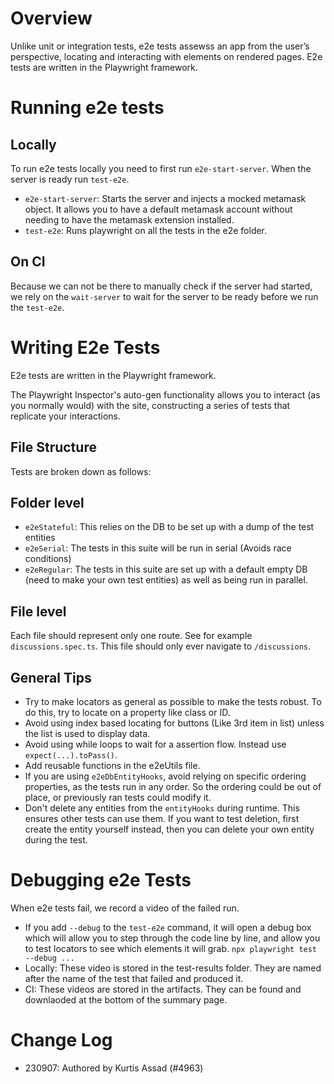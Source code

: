 # Overview

Unlike unit or integration tests, e2e tests assewss an app from the user’s perspective, locating and interacting with elements on rendered pages. E2e tests are written in the Playwright framework.

# Running e2e tests

## Locally

To run e2e tests locally you need to first run `e2e-start-server`. When the server is ready run `test-e2e`.

-  `e2e-start-server`: Starts the server and injects a mocked metamask object. It allows you to have a default
metamask account without needing to have the metamask extension installed.
- `test-e2e`: Runs playwright on all the tests in the e2e folder.

## On CI

Because we can not be there to manually check if the server had started, we rely on the `wait-server` to wait for the server to be ready before we run the `test-e2e`.

# Writing E2e Tests

E2e tests are written in the Playwright framework.

The Playwright Inspector's auto-gen functionality allows you to interact (as you normally would) with the site, constructing a series of tests that replicate your interactions.

## File Structure

Tests are broken down as follows:

## Folder level

- `e2eStateful`: This relies on the DB to be set up with a dump of the test entities
- `e2eSerial`: The tests in this suite will be run in serial (Avoids race conditions)
- `e2eRegular`: The tests in this suite are set up with a default empty DB (need to make your own test entities) as well as being run in parallel.

## File level

Each file should represent only one route. See for example `discussions.spec.ts`. This file should only ever navigate
to `/discussions`.

## General Tips

* Try to make locators as general as possible to make the tests robust. To do this, try to locate on a property like class
or ID.
* Avoid using index based locating for buttons (Like 3rd item in list) unless the list is used to display data.
* Avoid using while loops to wait for a assertion flow. Instead use `expect(...).toPass()`.
* Add reusable functions in the e2eUtils file.
* If you are using `e2eDbEntityHooks`, avoid relying on specific ordering properties, as the tests run in any order.
So the ordering could be out of place, or previously ran tests could modify it.
* Don't delete any entities from the `entityHooks` during runtime. This ensures other tests can use them. If you want to test deletion, first create the entity yourself instead, then you can delete your own entity during the test.

# Debugging e2e Tests

When e2e tests fail, we record a video of the failed run.

* If you add `--debug` to the `test-e2e` command, it will open a debug box which will allow you to step through the code 
line by line, and allow you to test locators to see which elements it will grab. `npx playwright test --debug ...`
* Locally: These video is stored in the test-results folder. They are named after the name of the test that failed
and produced it.
* CI: These videos are stored in the artifacts. They can be found and downlaoded at the bottom of the summary page.

# Change Log

- 230907: Authored by Kurtis Assad (#4963)